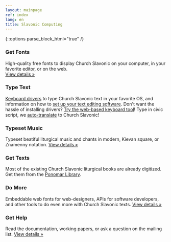 ```yaml
---
layout: mainpage
ref: index
lang: en
title: Slavonic Computing
---
```

{::options parse_block_html="true" /}

<div class="row"><div class="col-md-4">

### Get Fonts

High-quality free fonts to display Church Slavonic on your computer,
in your favorite editor, or on the web.    
[View details&nbsp;»](/fonts.html)

</div><div class="col-md-4">

### Type Text

[Keyboard drivers](/keyboard.html)
to type Church Slavonic text in your favorite OS, and
information on how to [set up your text editing software](/users.html).
Don't want the hassle of installing drivers? 
[Try the web-based keyboard tool](https://www.ponomar.net/cu_vkeyb.html)!
Type in civic script, we [auto-translate](/translate/) to Church Slavonic!

</div><div class="col-md-4">

### Typeset Music

Typeset beatiful liturgical music and chants in modern, Kievan square, or Znamenny notation.
[View details&nbsp;»](/music.html)


</div></div>

<div class="row"><div class="col-md-4">

### Get Texts

Most of the existing Church Slavonic liturgical books are already digitized.
Get them from the [Ponomar Library](https://www.ponomar.net/cgi-bin/maktabah.cgi).

</div><div class="col-md-4">

### Do More

Embeddable web fonts for web-designers, APIs for software developers,
and other tools to do even more with Church Slavonic texts.
[View details&nbsp;»](/tools.html)

</div><div class="col-md-4">

### Get Help

Read the documentation, working papers,
or ask a question on the mailing list.
[View details&nbsp;»](/support.html)

</div></div>
